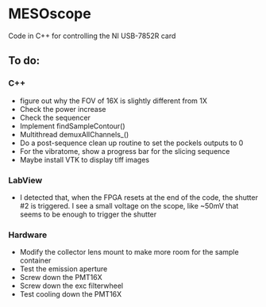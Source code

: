 # MESOscope
Code in C++ for controlling the NI USB-7852R card

## To do:
### C++
- figure out why the FOV of 16X is slightly different from 1X
- Check the power increase
- Check the sequencer
- Implement findSampleContour()
- Multithread demuxAllChannels_()
- Do a post-sequence clean up routine to set the pockels outputs to 0
- For the vibratome, show a progress bar for the slicing sequence
- Maybe install VTK to display tiff images

### LabView
- I detected that, when the FPGA resets at the end of the code, the shutter #2 is triggered. I see a small voltage on the scope, like ~50mV that seems to be enough to trigger the shutter

### Hardware
- Modify the collector lens mount to make more room for the sample container
- Test the emission aperture
- Screw down the PMT16X
- Screw down the exc filterwheel
- Test cooling down the PMT16X
